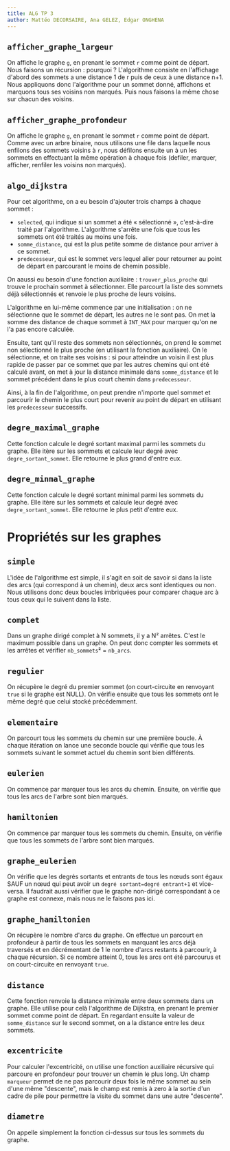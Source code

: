 ```yaml
---
title: ALG TP 3
author: Mattéo DECORSAIRE, Ana GELEZ, Edgar ONGHENA
---
```


## `afficher_graphe_largeur`

On affiche le graphe `g`, en prenant le sommet `r` comme point de départ.
Nous faisons un récursion : pourquoi ? L'algorithme consiste en l'affichage d'abord des sommets a une distance 1 de r puis de ceux à une distance n+1.
Nous appliquons donc l'algorithme pour un sommet donné, affichons et marquons tous ses voisins non marqués. Puis nous faisons la même chose sur chacun des voisins.

## `afficher_graphe_profondeur`
On affiche le graphe `g`, en prenant le sommet `r` comme point de départ.
Comme avec un arbre binaire, nous utilisons une file dans laquelle nous enfilons des sommets voisins à `r`, nous défilons ensuite un à un les sommets en effectuant la même opération à chaque fois (defiler, marquer, afficher, renfiler les voisins non marqués).


## `algo_dijkstra`

Pour cet algorithme, on a eu besoin d'ajouter trois champs à chaque sommet : 

- `selected`, qui indique si un sommet a été « sélectionné », c'est-à-dire traité par l'algorithme. L'algorithme s'arrête une fois que tous les sommets ont été traités au moins une fois.
- `somme_distance`, qui est la plus petite somme de distance pour arriver à ce sommet.
- `predecesseur`, qui est le sommet vers lequel aller pour retourner au point de départ en parcourant le moins de chemin possible.

On aaussi eu besoin d'une fonction auxiliaire : `trouver_plus_proche` qui trouve le prochain sommet à sélectionner. Elle parcourt la liste des sommets déjà sélectionnés et renvoie le plus proche de leurs voisins.

L'algorithme en lui-même commence par une initialisation : on ne sélectionne que le sommet de départ, les autres ne le sont pas. On met la somme des distance de chaque sommet à `INT_MAX` pour marquer qu'on ne l'a pas encore calculée.

Ensuite, tant qu'il reste des sommets non sélectionnés, on prend le sommet non sélectionné le plus proche (en utilisant la fonction auxiliaire). On le sélectionne, et on traite ses voisins : si pour atteindre un voisin il est plus rapide de passer par ce sommet que par les autres chemins qui ont été calculé avant, on met à jour la distance minimale dans `somme_distance` et le sommet précédent dans le plus court chemin dans `predecesseur`.

Ainsi, à la fin de l'algorithme, on peut prendre n'importe quel sommet et parcourir le chemin le plus court pour revenir au point de départ en utilisant les `predecesseur` successifs.

## `degre_maximal_graphe`

Cette fonction calcule le degré sortant maximal parmi les sommets du graphe. Elle itère sur les sommets et calcule leur degré avec `degre_sortant_sommet`. Elle retourne le plus grand d'entre eux.

## `degre_minmal_graphe`

Cette fonction calcule le degré sortant minimal parmi les sommets du graphe. Elle itère sur les sommets et calcule leur degré avec `degre_sortant_sommet`. Elle retourne le plus petit d'entre eux.

# Propriétés sur les graphes

## `simple`
L'idée de l'algorithme est simple, il s'agit en soit de savoir si dans la liste des arcs (qui correspond à un chemin), deux arcs sont identiques ou non.
Nous utilisons donc deux boucles imbriquées pour comparer chaque arc à tous ceux qui le suivent dans la liste.


## `complet`

Dans un graphe dirigé complet à N sommets, il y a N² arrêtes. C'est le maximum possible dans un graphe. On peut donc compter les sommets et les arrêtes et vérifier `nb_sommets`² = `nb_arcs`.

## `regulier`

On récupère le degré du premier sommet (on court-circuite en renvoyant `true` si le graphe est NULL). On vérifie ensuite que tous les sommets ont le même degré que celui stocké précédemment.

## `elementaire`

On parcourt tous les sommets du chemin sur une première boucle. À chaque itération on lance une seconde boucle qui vérifie que tous les sommets suivant le sommet actuel du chemin sont bien différents.

## `eulerien`

On commence par marquer tous les arcs du chemin.
Ensuite, on vérifie que tous les arcs de l'arbre sont bien marqués.

## `hamiltonien`

On commence par marquer tous les sommets du chemin.
Ensuite, on vérifie que tous les sommets de l'arbre sont bien marqués.

## `graphe_eulerien`

On vérifie que les degrés sortants et entrants de tous les nœuds sont égaux SAUF un nœud qui peut avoir un `degré sortant=degré entrant+1` et vice-versa. Il faudrait aussi vérifier que le graphe non-dirigé correspondant à ce graphe est connexe, mais nous ne le faisons pas ici.

## `graphe_hamiltonien`

On récupère le nombre d'arcs du graphe.
On effectue un parcourt en profondeur à partir de tous les sommets en marquant les arcs déjà traversés et en décrémentant de 1 le nombre d'arcs restants à parcourir, à chaque récursion. Si ce nombre atteint 0, tous les arcs ont été parcourus et on court-circuite en renvoyant `true`.

## `distance`

Cette fonction renvoie la distance minimale entre deux sommets dans un graphe. Elle utilise pour celà l'algorithme de Dijkstra, en prenant le premier sommet comme point de départ. En regardant ensuite la valeur de `somme_distance` sur le second sommet, on a la distance entre les deux sommets.

## `excentricite`

Pour calculer l'excentricité, on utilise une fonction auxiliaire récursive qui parcoure en profondeur pour trouver un chemin le plus long. Un champ `marqueur` permet de ne pas parcourir deux fois le même sommet au sein d'une même "descente", mais le champ est remis à zero à la sortie d'un cadre de pile pour permettre la visite du sommet dans une autre "descente".

## `diametre`

On appelle simplement la fonction ci-dessus sur tous les sommets du graphe.

